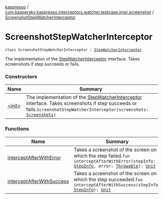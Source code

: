 [kaspresso](../../index.md) / [com.kaspersky.kaspresso.interceptors.watcher.testcase.impl.screenshot](../index.md) / [ScreenshotStepWatcherInterceptor](./index.md)

# ScreenshotStepWatcherInterceptor

`class ScreenshotStepWatcherInterceptor : `[`StepWatcherInterceptor`](../../com.kaspersky.kaspresso.interceptors.watcher.testcase/-step-watcher-interceptor/index.md)

The implementation of the [StepWatcherInterceptor](../../com.kaspersky.kaspresso.interceptors.watcher.testcase/-step-watcher-interceptor/index.md) interface.
Takes screenshots if step succeeds or fails.

### Constructors

| Name | Summary |
|---|---|
| [&lt;init&gt;](-init-.md) | The implementation of the [StepWatcherInterceptor](../../com.kaspersky.kaspresso.interceptors.watcher.testcase/-step-watcher-interceptor/index.md) interface. Takes screenshots if step succeeds or fails.`ScreenshotStepWatcherInterceptor(screenshots: `[`Screenshots`](../../com.kaspersky.kaspresso.device.screenshots/-screenshots/index.md)`)` |

### Functions

| Name | Summary |
|---|---|
| [interceptAfterWithError](intercept-after-with-error.md) | Takes a screenshot of the screen on which the step falied.`fun interceptAfterWithError(stepInfo: `[`StepInfo`](../../com.kaspersky.kaspresso.testcases.models.info/-step-info/index.md)`, error: `[`Throwable`](https://kotlinlang.org/api/latest/jvm/stdlib/kotlin/-throwable/index.html)`): `[`Unit`](https://kotlinlang.org/api/latest/jvm/stdlib/kotlin/-unit/index.html) |
| [interceptAfterWithSuccess](intercept-after-with-success.md) | Takes a screenshot of the screen on which the step succeeded.`fun interceptAfterWithSuccess(stepInfo: `[`StepInfo`](../../com.kaspersky.kaspresso.testcases.models.info/-step-info/index.md)`): `[`Unit`](https://kotlinlang.org/api/latest/jvm/stdlib/kotlin/-unit/index.html) |
